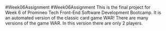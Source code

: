 ﻿#Week06Assignment
#Week06Assignment
This is the final project for Week 6 of Promineo Tech Front-End Software Development Bootcamp. It is an automated version of the classic card game WAR! There are many versions of the game WAR. In this version there are only 2 players.

